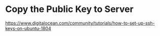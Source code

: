 # Copy the Public Key to Server

https://www.digitalocean.com/community/tutorials/how-to-set-up-ssh-keys-on-ubuntu-1804